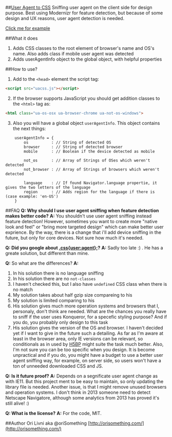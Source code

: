 ##[User Agent to CSS](https://github.com/oriSomething/uacss.js)
Sniffing user agent on the client side for design purpose. Best using Modernizr for feature detection, but because of some design and UX reasons, user agent detection is needed.

[Click me for example](http://www.orisomething.com/e/uacss.js/)


##What it does
1. Adds CSS classes to the root element of browser's name and OS's name. Also adds class if mobile user agent was detected
2. Adds userAgentInfo object to the global object, with helpful properties


##How to use?
1. Add to the `<head>` element the script tag:
```html
<script src="uacss.js"></script>
```

2. If the browser supports JavaScript you should get addition classes to the `<html>` tag as:
```html
<html class="ua-os-osx ua-browser-chrome ua-not-os-windows">
```

3. Also you will have a global object `userAgentInfo`. This object contains the next things:
```
    userAgentInfo = {
        os          : // String of detected OS
        browser     : // String of detected browser
        mobile      : // Boolean if the device detected as mobile

        not_os      : // Array of Strings of OSes which weren't detected
        not_browser : // Array of Strings of browsers which weren't detected

        language    : // If found Navigator.language propertie, it gives the two letters of the language
        region      : // Adds region for the language if there is (case example: 'en-US')
    }
```


##FAQ
**Q: Why should I use user agent sniffing when feature detection makes better code?**
**A:** You shouldn't use user agent sniffing instead feature detection! However, sometimes you want to create more "native look and feel" or "bring more targeted design" which can make better user exprience.
By the way, there is a change that i'll add device sniffing in the future, but only for core devices. Not sure how much it's needed.

**Q: Did you google about [.css{user:agent};](http://cssuseragent.org/)?**
**A:** Sadly too late :) . He has a greate solution, but different than mine.

**Q:** So what are the differences?
**A:**
1. In his solution there is no language sniffing
2. In his solution there are no `not-classes`
3. I haven't checked this, but I also have `undefined` CSS class when there is no match
4. My solution takes about half gzip size compareing to his
5. My solution is limited comparing to his
6. His solution gives much more operation systems and browsers that I, personaly, don't think are needed. What are the chances you really have to sniff if the user uses Konqueror, for a specefic styling purpose? And if you do, you probably only design to this task
7. His solution gives the version of the OS and browser. I haven't decided yet if I want to give in the future such a detailing. As far as I'm aware at least in the browser area, only IE versions can be relevant, so conditionals as in used by [H5BP](http://html5boilerplate.com/) might suite the task much better. Also, I'm not sure you can be too specific when you design. It is become unpractical and if you do, you might have a budget to use a better user agent sniffing way, for example, on server side, so users won't have a ton of unneeded downloaded CSS and JS.

**Q: Is it future proof?**
**A:** Depends on a segnificate user agent change as with IE11. But this project ment to be easy to maintain, so only updating the library file is needed.
Another issue, is that I might remove unused browsers and operation systems. I don't think in 2013 someone need to detect Netscape Navigatore, although some analytics from 2013 has proved it's still alive! :)

**Q: What is the license?**
**A:** For the code, MIT.


##Author
Ori Livni aka @oriSomething
[http://orisomething.com/](http://orisomething.com/)
